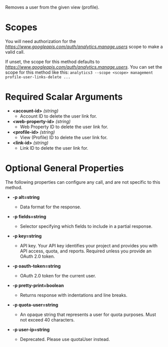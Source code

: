 Removes a user from the given view (profile).
# Scopes

You will need authorization for the *https://www.googleapis.com/auth/analytics.manage.users* scope to make a valid call.

If unset, the scope for this method defaults to *https://www.googleapis.com/auth/analytics.manage.users*.
You can set the scope for this method like this: `analytics3 --scope <scope> management profile-user-links-delete ...`
# Required Scalar Arguments
* **&lt;account-id&gt;** *(string)*
    - Account ID to delete the user link for.
* **&lt;web-property-id&gt;** *(string)*
    - Web Property ID to delete the user link for.
* **&lt;profile-id&gt;** *(string)*
    - View (Profile) ID to delete the user link for.
* **&lt;link-id&gt;** *(string)*
    - Link ID to delete the user link for.
# Optional General Properties

The following properties can configure any call, and are not specific to this method.

* **-p alt=string**
    - Data format for the response.

* **-p fields=string**
    - Selector specifying which fields to include in a partial response.

* **-p key=string**
    - API key. Your API key identifies your project and provides you with API access, quota, and reports. Required unless you provide an OAuth 2.0 token.

* **-p oauth-token=string**
    - OAuth 2.0 token for the current user.

* **-p pretty-print=boolean**
    - Returns response with indentations and line breaks.

* **-p quota-user=string**
    - An opaque string that represents a user for quota purposes. Must not exceed 40 characters.

* **-p user-ip=string**
    - Deprecated. Please use quotaUser instead.
